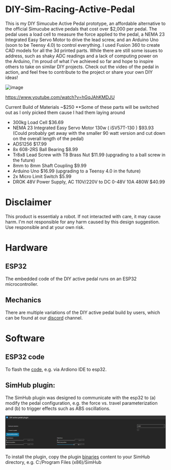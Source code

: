 

# DIY-Sim-Racing-Active-Pedal
This is my DIY Simucube Active Pedal prototype, an affordable alternative to the official Simucube active pedals that cost over $2,000 per pedal. The pedal uses a load cell to measure the force applied to the pedal, a NEMA 23 Integrated Easy Servo Motor to drive the lead screw, and an Arduino Uno (soon to be Teensy 4.0) to control everything. I used Fusion 360 to create CAD models for all the 3d printed parts. While there are still some issues to address, such as shaky ADC readings and a lack of computing power on the Arduino, I'm proud of what I've achieved so far and hope to inspire others to take on similar DIY projects. Check out the video of the pedal in action, and feel free to contribute to the project or share your own DIY ideas!

![image](https://user-images.githubusercontent.com/17485523/231913569-695fcab1-f0bb-4af6-8d90-b1bfaece13bc.png)

https://www.youtube.com/watch?v=hGqJAhKMDJU

Current Build of Materials ~$250 **Some of these parts will be switched out as I only picked them cause I had them laying around
- 300kg Load Cell $36.69 
- NEMA 23 Integrated Easy Servo Motor 130w ( iSV57T-130 ) $93.93 (Could probably get away with the smaller 90 watt version and cut down on the overall length of the pedal)
- ADS1256 $17.99
- 8x 608-2RS Ball Bearing $8.99
- Tr8x8 Lead Screw with T8 Brass Nut $11.99 (upgrading to a ball screw in the future)
- 8mm to 8mm Shaft Coupling $9.99
- Arduino Uno $16.99 (upgrading to a Teensy 4.0 in the future)
- 2x Micro Limit Switch $5.99
- DROK 48V Power Supply, AC 110V/220V to DC 0-48V 10A 480W $40.99


# Disclaimer
This product is essentialy a robot. If not interacted with care, it may cause harm.
I'm not responsible for any harm caused by this design suggestion. Use responsible and at your own risk.  



# Hardware
## ESP32
The embedded code of the DIY active pedal runs on an ESP32 microcontroller. 

## Mechanics
There are multiple variations of the DIY active pedal build by users, which can be found at our [discord](https://discord.gg/j9K5vUuT) channel.   
  


# Software

## ESP32 code
To flash the [code](Arduino/Esp32/Main), e.g. via Ardiono IDE to esp32. 

## SimHub plugin:
The SimHub plugin was designed to communicate with the esp32 to (a) modify the pedal configuration, e.g. the force vs. travel parameterization and (b) to trigger effects such as ABS oscillations.  

![image](SimHubPlugin/Images/SimHubPluginOverview.png)

To install the plugin, copy the plugin [binaries](SimHubPlugin/bin) content to your SimHub directory, e.g. C:/Program Files (x86)/SimHub
